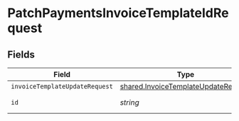 # PatchPaymentsInvoiceTemplateIdRequest


## Fields

| Field                                                                                      | Type                                                                                       | Required                                                                                   | Description                                                                                |
| ------------------------------------------------------------------------------------------ | ------------------------------------------------------------------------------------------ | ------------------------------------------------------------------------------------------ | ------------------------------------------------------------------------------------------ |
| `invoiceTemplateUpdateRequest`                                                             | [shared.InvoiceTemplateUpdateRequest](../../models/shared/invoicetemplateupdaterequest.md) | :heavy_minus_sign:                                                                         | N/A                                                                                        |
| `id`                                                                                       | *string*                                                                                   | :heavy_check_mark:                                                                         | Unique identifier                                                                          |